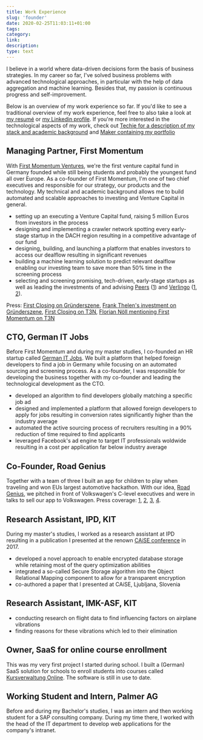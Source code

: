 ```yaml
---
title: Work Experience
slug: 'founder'
date: 2020-02-25T11:03:11+01:00
tags:
category:
link:
description:
type: text
---
```


I believe in a world where data-driven decisions form the basis of business strategies.
In my career so far,
I've solved business problems with advanced technological approaches,
in particular with the help of data aggregation and machine learning.
Besides that, my passion is continuous progress and self-improvement.

Below is an overview of my work experience so far.
If you'd like to see a traditional overview of my work experience,
feel free to also take a look at [my resumé](https://github.com/lorey/resume) or [my Linkedin profile](https://www.linkedin.com/in/karllorey).
If you're more interested in the technological aspects of my work, check out [Techie for a description of my stack and academic background](/techie) and [Maker containing my portfolio](/portfolio)

## Managing Partner, First Momentum

With [First Momentum Ventures](http://firstmomentum.vc), we're the first venture capital fund in Germany founded while still being students and probably the youngest fund all over Europe.
As a co-founder of First Momentum, I'm one of two chief executives and responsible for our strategy, our products and the technology.
My technical and academic background allows me to build automated and scalable approaches to investing and Venture Capital in general.

- setting up an executing a Venture Capital fund, raising 5 million Euros from investors in the process
- designing and implementing a crawler network spotting every early-stage startup in the DACH region resulting in a competitive advantage of our fund
- designing, building, and launching a platform that enables investors to access our dealflow resulting in significant revenues
- building a machine learning solution to predict relevant dealflow enabling our investing team to save more than 50% time in the screening process
- selecting and screening promising, tech-driven, early-stage startups as well as leading the investments of and advising [Peers](https://www.peers-solutions.com/) ([1](https://medium.com/first-momentum-ventures/first-momentum-ventures-is-backing-peers-492a11ce4314)) and [Verlingo](https://www.verlingo.de/) ([1](https://gruender.wiwo.de/verlingo-auftakt-fuer-die-arbeitszeugnis-analysten/), [2](https://medium.com/first-momentum-ventures/transforming-digital-recruiting-why-we-are-backing-the-startup-verlingo-386dfb9fa664)).

Press:
[First Closing on Gründerszene](https://www.gruenderszene.de/business/kit-first-momentum-ventures-studi-vc),
[Frank Thelen's investment on Gründerszene](https://www.gruenderszene.de/business/frank-thelen-first-momentum),
[First Closing on T3N](https://t3n.de/news/studenten-startups-fonds-1088286/),
[Florian Nöll mentioning First Momentum on T3N](https://t3n.de/news/gruenderunis-deutsches-stanford-1246203/)

## CTO, German IT Jobs

Before First Momentum and during my master studies, I co-founded an HR startup called [German IT Jobs](http://germanitjobs.com).
We built a platform that helped foreign developers to find a job in Germany while focusing on an automated sourcing and screening process.
As a co-founder, I was responsible for developing the business together with my co-founder and leading the technological development as the CTO.

- developed an algorithm to find developers globally matching a specific job ad
- designed and implemented a platform that allowed foreign developers to apply for jobs resulting in conversion rates significantly higher than the industry average
- automated the active sourcing process of recruiters resulting in a 90% reduction of time required to find applicants
- leveraged Facebook's ad engine to target IT professionals woldwide resulting in a cost per application far below industry average

## Co-Founder, Road Genius

Together with a team of three I built an app for children to play when traveling and won EUs largest automotive hackathon.
With our idea, [Road Genius](http://roadgenius.de), we pitched in front of Volkswagen's C-level executives and were in talks to sell our app to Volkswagen.
Press coverage:
[1](https://www.cebit.de/en/news-trends/news/vw-hackathon-the-winner-is--1592),
[2](http://www.automotiveit.eu/vw-hackathon-road-genius-triumphieren/news/id-0049270),
[3](https://www.computerwoche.de/a/die-gewinner-des-vw-programmierwettbewerbs,3096127),
[4](https://www.youtube.com/watch?v=1YpsJsB6Hwg).

## Research Assistant, IPD, KIT

During my master's studies, I worked as a research assistant at IPD resulting in a publication I presented at the renown [CAiSE conference](https://www.resurchify.com/conference_ranking_details.php?id=117) in 2017.

- developed a novel approach to enable encrypted database storage while retaining most of the query optimization abilities
- integrated a so-called Secure Storage algorithm into the Object Relational Mapping component to allow for a transparent encryption
- co-authored a paper that I presented at CAiSE, Ljubljana, Slovenia

## Research Assistant, IMK-ASF, KIT

- conducting research on flight data to find influencing factors on airplane vibrations
- finding reasons for these vibrations which led to their elimination

## Owner, SaaS for online course enrollment

This was my very first project I started during school.
I built a (German) SaaS solution for schools to enroll students into courses called [Kursverwaltung Online](http://kursverwaltungonline.de).
The software is still in use to date.

## Working Student and Intern, Palmer AG

Before and during my Bachelor's studies, I was an intern and then working student for a SAP consulting company.
During my time there, I worked with the head of the IT department to develop web applications for the company's intranet.
